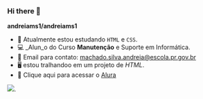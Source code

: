 ### Hi there 👋


**andreiams1/andreiams1** 

- 🔭 Atualmente estou estudando `HTML` e `CSS`.
- 💻 _Alun_o do Curso **Manutenção** e Suporte em Informática.
- 📧 Email para contato: machado.silva.andreia@escola.pr.gov.br
- 🖥️ estou tralhandoo em um projeto de _HTML_.
- 📎 Clique aqui para acessar o [Alura](https://www.alura.com.br/)


![](https://tenor.com/pt-BR/view/bear-done-typing-slow-sugar-bear-gif-15436243).


